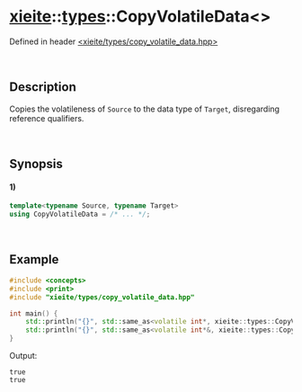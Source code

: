 # [xieite](../../xieite.md)\:\:[types](../../types.md)\:\:CopyVolatileData\<\>
Defined in header [<xieite/types/copy_volatile_data.hpp>](../../../include/xieite/types/copy_volatile_data.hpp)

&nbsp;

## Description
Copies the volatileness of `Source` to the data type of `Target`, disregarding reference qualifiers.

&nbsp;

## Synopsis
#### 1)
```cpp
template<typename Source, typename Target>
using CopyVolatileData = /* ... */;
```

&nbsp;

## Example
```cpp
#include <concepts>
#include <print>
#include "xieite/types/copy_volatile_data.hpp"

int main() {
    std::println("{}", std::same_as<volatile int*, xieite::types::CopyVolatileData<volatile float, int*>>);
    std::println("{}", std::same_as<volatile int*&, xieite::types::CopyVolatileData<volatile float, int*&>>);
}
```
Output:
```
true
true
```
